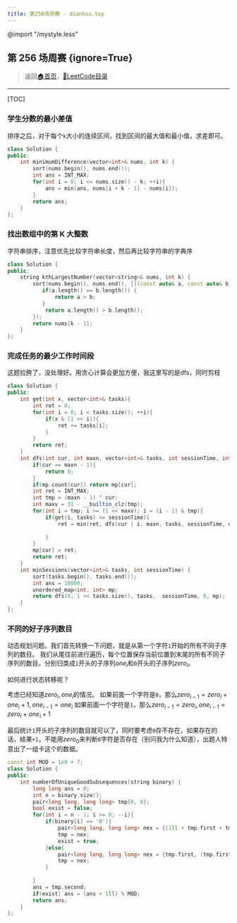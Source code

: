 ```yaml
---
title: 第256场周赛 - dianhsu.top
---
```

@import "/mystyle.less"

## 第 256 场周赛 {ignore=True}
> 返回[:house:首页](../../index.html)，[:rocket:LeetCode目录](../index.html)

---
[TOC]

### 学生分数的最小差值

排序之后，对于每个`k`大小的连续区间，找到区间的最大值和最小值，求差即可。
```cpp
class Solution {
public:
    int minimumDifference(vector<int>& nums, int k) {
        sort(nums.begin(), nums.end());
        int ans = INT_MAX;
        for(int i = 0; i <= nums.size() - k; ++i){
            ans = min(ans, nums[i + k - 1] - nums[i]);
        }
        return ans;
    }
};
```

### 找出数组中的第 K 大整数

字符串排序，注意优先比较字符串长度，然后再比较字符串的字典序

```cpp
class Solution {
public:
    string kthLargestNumber(vector<string>& nums, int k) {
        sort(nums.begin(), nums.end(), [](const auto& a, const auto& b){
           if(a.length() == b.length()) {
               return a > b;
           }
            return a.length() > b.length();
        });
        return nums[k - 1];
    }
};
```

### 完成任务的最少工作时间段

这题拉胯了，没处理好。用贪心计算会更加方便，我这里写的是dfs，同时剪枝

```cpp
class Solution {
public:
    int get(int x, vector<int>& tasks){
        int ret = 0;
        for(int i = 0; i < tasks.size(); ++i){
            if(x & (1 << i)){
                ret += tasks[i];
            }
        }
        return ret;
    }
    int dfs(int cur, int maxn, vector<int>& tasks, int sessionTime, int dep, unordered_map<int, int>& mp){
        if(cur == maxn - 1){
            return 0;
        }
        if(mp.count(cur)) return mp[cur];
        int ret = INT_MAX;
        int tmp = (maxn - 1) ^ cur;
        int maxv = 31 - __builtin_clz(tmp);
        for(int i = tmp; i >= (1 << maxv); i = (i - 1) & tmp){
            if(get(i, tasks) <= sessionTime){
                ret = min(ret, dfs(cur | i, maxn, tasks, sessionTime, dep + 1, mp) + 1);
                
            }
        }
        mp[cur] = ret;
        return ret;
    }
    int minSessions(vector<int>& tasks, int sessionTime) {
        sort(tasks.begin(), tasks.end());
        int ans = 10000;
        unordered_map<int, int> mp;
        return dfs(0, 1 << tasks.size(), tasks,  sessionTime, 0, mp);
    }
};

```

### 不同的好子序列数目

动态规划问题。我们首先转换一下问题，就是从第一个字符`1`开始的所有不同子序列的数目。
我们从尾往前进行遍历，每个位置保存当前位置到末尾的所有不同子序列的数目。分别归类成`1`开头的子序列$one_i$和`0`开头的子序列$zero_i$。

如何进行状态转移呢？

考虑已经知道$zero_i, one_i$的情况。
如果前面一个字符是`0`，那么$zero_{i-1} = zero_i + one_i + 1, one_{i - 1} = one_i$
如果前面一个字符是`1`，那么$zero_{i - 1} = zero_i, one_{i - 1} = zero_i + one_i + 1$

最后统计`1`开头的子序列的数目就可以了，同时要考虑`0`存不存在，如果存在的话，结果`+1`，不能用$zero_0$来判断`0`字符是否存在（别问我为什么知道），出题人特意出了一组卡这个的数据。
```cpp
const int MOD = 1e9 + 7;
class Solution {
public:
    int numberOfUniqueGoodSubsequences(string binary) {
        long long ans = 0;
        int n = binary.size();
        pair<long long, long long> tmp{0, 0};
        bool exist = false;
        for(int i = n - 1; i >= 0; --i){
            if(binary[i] == '0'){
                pair<long long, long long> nex = {(1ll + tmp.first + tmp.second) % MOD, tmp.second};
                tmp = nex;
                exist = true;
            }else{
                pair<long long, long long> nex = {tmp.first, (tmp.first + tmp.second + 1ll) % MOD};
                tmp = nex;
            }
            
        }    
        ans = tmp.second;
        if(exist) ans = (ans + 1ll) % MOD;
        return ans;
    }
};
```
